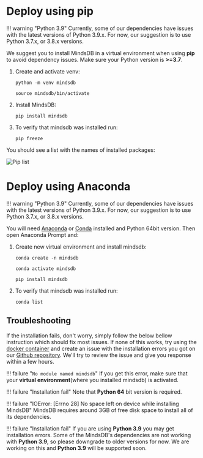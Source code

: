 # Deploy using pip

!!! warning "Python 3.9"
    Currently, some of our dependencies have issues with the latest versions of Python 3.9.x. For now, our suggestion is to use Python 3.7.x, or 3.8.x versions.

We suggest you to install MindsDB in a virtual environment when using **pip** to avoid dependency issues. Make sure your Python version is **>=3.7**.

1. Create and activate venv:

    ```
    python -m venv mindsdb
    ```

    ```
    source mindsdb/bin/activate
    ```

2. Install MindsDB:

    ```
    pip install mindsdb
    ```

3. To verify that mindsdb was installed run:

    ```
    pip freeze
    ```
You should see a list with the names of installed packages:

![Pip list](/assets/pipfreeze.png)


# Deploy using Anaconda

!!! warning "Python 3.9"
    Currently, some of our dependencies have issues with the latest versions of Python 3.9.x. For now, our suggestion is to use Python 3.7.x, or 3.8.x versions.

You will need <a href="https://www.anaconda.com/products/individual" target="_blank">Anaconda</a> or <a href="https://conda.io/projects/conda/en/latest/index.html" target="_blank">Conda</a> installed and Python 64bit version. Then open Anaconda Prompt and:

1. Create new virtual environment and install mindsdb:

    ```
    conda create -n mindsdb
    ```

    ```
    conda activate mindsdb
    ```

    ```
    pip install mindsdb
    ```


2. To verify that mindsdb was installed run:

    ```
    conda list
    ```

## Troubleshooting

If the installation fails, don't worry, simply follow the below bellow instruction which should fix most issues. If none of this works, try using the [docker container]() and create an issue with the installation errors you got on our [Github repository](https://github.com/mindsdb/mindsdb/issues). We'll try to review the issue and give you response within a few hours.


!!! failure "`No module named mindsdb`"
    If you get this error, make sure that your **virtual environment**(where you installed mindsdb) is activated.
   
!!! failure "Installation fail"
    Note that **Python 64** bit version is required.

!!! failure "IOError: [Errno 28] No space left on device while installing MindsDB"
    MindsDB requires around 3GB of free disk space to install all of its dependencies.

!!! failure "Installation fail"
    If you are using **Python 3.9** you may get installation errors. Some of the MindsDB's dependencies are not working with **Python 3.9**, so please downgrade to older versions for now. We are working on this and **Python 3.9** will be supported soon.

